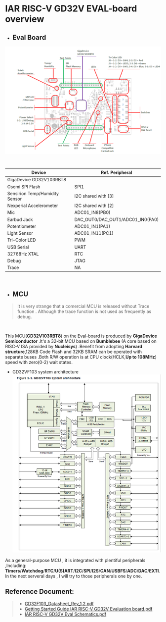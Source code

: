 # IAR RISC-V GD32V EVAL-board overview

- ## Eval Board
 ![board overview](boardoverview.PNG)

<br/>

|Device|Ref. Peripheral|
|---|---|
|GigaDevice GD32V103RBT8|
|Osemi SPI Flash|SPI1|
|Sensirion Temp/Humidity Sensor|I2C shared with [3]|
|Nexperial Accelerometer|I2C shared with [2]|
|Mic|ADC01_IN8(PB0)|
|Earbud Jack|DAC_OUT0/DAC_OUT1/ADC01_IN0(PA0)|
|Potentiometer|ADC01_IN1(PA1)|
|Light Sensor|ADC01_IN11(PC1)|
|Tri-Color LED|PWM|
|USB Serial|UART|
|32768Hz XTAL|RTC
|Debug |JTAG|
|Trace |NA|
<br/>

- ## MCU
> It is very strange that a comercial MCU is released without Trace function . Although the trace function is not used as frequently as debug.
<br/>

  This MCU(**GD32V103RBT8**) on the Eval-board is produced by **GigaDevice Semiconductor** .It's a 32-bit MCU based on __Bumblebee__ (A core based on RISC-V ISA provided by __Nucleisys__) .Benefit from adopting __Harvard structure__,128KB Code Flash and 32KB SRAM can be operated with separate buses .Both R/W operation  is at CPU clock(HCLK,**Up to 108MHz**) speed with zero(0-2) wait states.<br/>

-  GD32VF103 system architecture   
![system arhitecture](GD32V103_SYSTEM_ARCHITECTURE.png)


  As a general-purpose MCU , it is integrated with plentiful peripherals ,Including: **Timers**/**Watchdog**/**RTC**/**U(S)ART**/**I2C**/**SPI**/**I2S**/**CAN**/**USBFS**/**ADC**/**DAC**/**EXTI**.<br/>
  In the next serveral days , I will try to those peripherals one by one.  <br/>

## Reference Document:
   >- [GD32F103_Datasheet_Rev_1.2.pdf](GD32VF103_Datasheet_Rev_1.2.pdf)<br/>
   >- [Getting Started Guide IAR RISC-V GD32V Evaluation board.pdf](./Getting%20Started%20Guide%20IAR%20RISC-V%20GD32V%20Evaluation%20board.pdf)<br/>  
   >- [IAR RISC-V GD32V Eval Schematics.pdf](IAR%20RISC-V%20GD32V%20Eval%20Schematics.pdf)<br/>